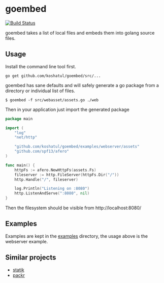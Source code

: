 # goembed

[![Build Status](https://travis-ci.org/koshatul/goembed.svg?branch=master)](https://travis-ci.org/koshatul/goembed)

goembed takes a list of local files and embeds them into golang source files.

## Usage

Install the command line tool first.

	go get github.com/koshatul/goembed/src/...

goembed has sane defaults and will safely generate a go package from a directory or individual list of files.

    $ goembed -f src/webasset/assets.go ./web

Then in your application just import the generated package

~~~ go
package main

import (
	"log"
	"net/http"

	"github.com/koshatul/goembed/examples/webserver/assets"
	"github.com/spf13/afero"
)

func main() {
	httpFs := afero.NewHttpFs(assets.Fs)
	fileserver := http.FileServer(httpFs.Dir("/"))
	http.Handle("/", fileserver)

    log.Println("Listening on :8080")
	http.ListenAndServe(":8080", nil)
}
~~~

Then the filesystem should be visible from http://localhost:8080/

## Examples

Examples are kept in the [examples](https://github.com/koshatul/goembed/tree/master/examples) directory, the usage above is the webserver example.

## Similar projects

- [statik](https://github.com/rakyll/statik)
- [packr](https://github.com/gobuffalo/packr)
